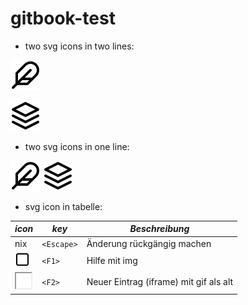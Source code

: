 # gitbook-test

* two svg icons in two lines:

![](icons/feather/feather.svg) 
 
![](icons/feather/layers.svg) 

* two svg icons in one line:

![](icons/feather/feather.svg) ![](icons/feather/layers.svg)

* svg icon in tabelle:
 
**_icon_** | **_key_** | **_Beschreibung_**
------- | ------- | ------- 
nix  | `<Escape>`  | Änderung rückgängig machen
<div> <img src="icons/feather/square.svg" alt="help-circle.svg" width="24" height="24" > </div> | `<F1>`  | Hilfe mit img
<div> <iframe height="24" width="24" src="icons/feather/square.svg"> <img src="../.gitbook/assets/icons/menuSwing/About24.gif" width="24" height="24" alt="About24" /> </iframe> </div>  | `<F2>`  | Neuer Eintrag (iframe) mit gif als alt 


